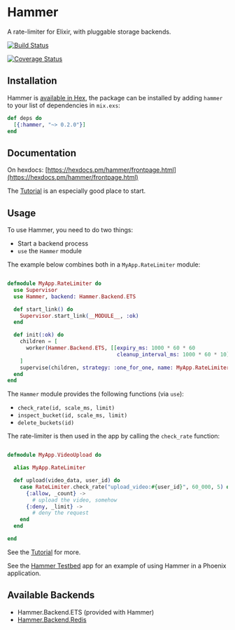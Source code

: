 # Hammer

A rate-limiter for Elixir, with pluggable storage backends.


[![Build Status](https://travis-ci.org/ExHammer/hammer.svg?branch=master)](https://travis-ci.org/ExHammer/hammer)

[![Coverage Status](https://coveralls.io/repos/github/ExHammer/hammer/badge.svg?branch=master)](https://coveralls.io/github/ExHammer/hammer?branch=master)

## Installation

Hammer is [available in Hex](https://hex.pm/packages/hammer), the package can be installed
by adding `hammer` to your list of dependencies in `mix.exs`:

```elixir
def deps do
  [{:hammer, "~> 0.2.0"}]
end
```


## Documentation

On hexdocs: [https://hexdocs.pm/hammer/frontpage.html](https://hexdocs.pm/hammer/frontpage.html)

The [Tutorial](https://hexdocs.pm/hammer/tutorial.html) is an especially good place to start.

## Usage

To use Hammer, you need to do two things:

- Start a backend process
- `use` the `Hammer` module

The example below combines both in a `MyApp.RateLimiter` module:

```elixir

defmodule MyApp.RateLimiter do
  use Supervisor
  use Hammer, backend: Hammer.Backend.ETS

  def start_link() do
    Supervisor.start_link(__MODULE__, :ok)
  end

  def init(:ok) do
    children = [
      worker(Hammer.Backend.ETS, [[expiry_ms: 1000 * 60 * 60
                                   cleanup_interval_ms: 1000 * 60 * 10]]),
    ]
    supervise(children, strategy: :one_for_one, name: MyApp.RateLimiter)
  end
end
```

The `Hammer` module provides the following functions (via `use`):

- `check_rate(id, scale_ms, limit)`
- `inspect_bucket(id, scale_ms, limit)`
- `delete_buckets(id)`

The rate-limiter is then used in the app by calling the `check_rate` function:


```elixir

defmodule MyApp.VideoUpload do

  alias MyApp.RateLimiter

  def upload(video_data, user_id) do
    case RateLimiter.check_rate("upload_video:#{user_id}", 60_000, 5) do
      {:allow, _count} ->
        # upload the video, somehow
      {:deny, _limit} ->
        # deny the request
    end
  end

end

```

See the [Tutorial](doc_src/Tutorial.md) for more.

See the [Hammer Testbed](https://github.com/ExHammer/hammer-testbed) app for an example of
using Hammer in a Phoenix application.


## Available Backends

- Hammer.Backend.ETS (provided with Hammer)
- [Hammer.Backend.Redis](https://github.com/ExHammer/hammer-backend-redis)
